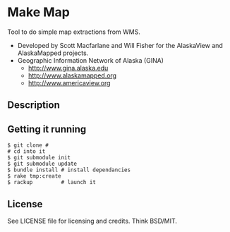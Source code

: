 Make Map
========

Tool to do simple map extractions from WMS.

* Developed by Scott Macfarlane and Will Fisher for the AlaskaView and
  AlaskaMapped projects.
* Geographic Information Network of Alaska (GINA)
  * http://www.gina.alaska.edu
  * http://www.alaskamapped.org
  * http://www.americaview.org

Description
-----------


Getting it running
------------------

    $ git clone # 
    # cd into it
    $ git submodule init
    $ git submodule update
    $ bundle install # install dependancies
    $ rake tmp:create
    $ rackup         # launch it

License
-------

See LICENSE file for licensing and credits.  Think BSD/MIT.
